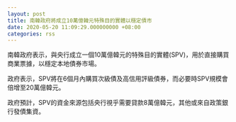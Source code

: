 ```yaml
---
layout: post
title: 南韓政府將成立10萬億韓元特殊目的實體以穩定債市
date: 2020-05-20 11:09:29.000000000 +08:00
categories: rss
---
```


南韓政府表示，與央行成立一個10萬億韓元的特殊目的實體(SPV)，用於直接購買商業票據，以穩定本地債券市場。

政府表示，SPV將在6個月內購買次級債及高信用評級債券，而必要時SPV規模會倍增至20萬億韓元。

 政府預計，SPV的資金來源包括央行視乎需要貸款8萬億韓元，其他或來自政策銀行發債集資。
